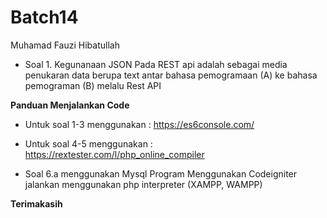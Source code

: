 # Batch14
 Muhamad Fauzi Hibatullah


* Soal 1.
Kegunanaan JSON Pada REST api adalah sebagai media penukaran data berupa text antar bahasa pemogramaan (A) ke bahasa pemograman (B) melalu Rest API  

**Panduan Menjalankan Code**

* Untuk soal 1-3 menggunakan :
https://es6console.com/

* Untuk soal 4-5 menggunakan :
https://rextester.com/l/php_online_compiler

* Soal 6.a menggunakan Mysql
Program Menggunakan Codeigniter jalankan menggunakan php interpreter (XAMPP, WAMPP)

**Terimakasih**